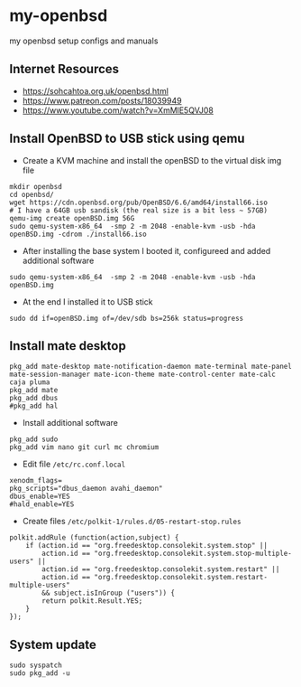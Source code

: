 # my-openbsd

my openbsd setup configs and manuals

## Internet Resources 

* https://sohcahtoa.org.uk/openbsd.html
* https://www.patreon.com/posts/18039949
* https://www.youtube.com/watch?v=XmMlE5QVJ08

## Install OpenBSD to USB stick using qemu

* Create a KVM machine and install the openBSD to the virtual disk img file

```
mkdir openbsd
cd openbsd/
wget https://cdn.openbsd.org/pub/OpenBSD/6.6/amd64/install66.iso
# I have a 64GB usb sandisk (the real size is a bit less ~ 57GB)
qemu-img create openBSD.img 56G
sudo qemu-system-x86_64  -smp 2 -m 2048 -enable-kvm -usb -hda openBSD.img -cdrom ./install66.iso
```

* After installing the base system I booted it, configureed and added additional software 

```
sudo qemu-system-x86_64  -smp 2 -m 2048 -enable-kvm -usb -hda openBSD.img
```

* At the end I installed it to USB stick 

```
sudo dd if=openBSD.img of=/dev/sdb bs=256k status=progress
```


## Install mate desktop 


```
pkg_add mate-desktop mate-notification-daemon mate-terminal mate-panel mate-session-manager mate-icon-theme mate-control-center mate-calc caja pluma 
pkg_add mate
pkg_add dbus
#pkg_add hal

```

* Install additional software 

```
pkg_add sudo 
pkg_add vim nano git curl mc chromium 
```

* Edit file `/etc/rc.conf.local`

```
xenodm_flags=                                                                                                                                                           
pkg_scripts="dbus_daemon avahi_daemon"                                                                                                                                  
dbus_enable=YES                                                                                                                                                         
#hald_enable=YES    

```

* Create files `/etc/polkit-1/rules.d/05-restart-stop.rules`

```
polkit.addRule (function(action,subject) {
    if (action.id == "org.freedesktop.consolekit.system.stop" || 
        action.id == "org.freedesktop.consolekit.system.stop-multiple-users" ||
        action.id == "org.freedesktop.consolekit.system.restart" || 
        action.id == "org.freedesktop.consolekit.system.restart-multiple-users" 
        && subject.isInGroup ("users")) {
        return polkit.Result.YES;
    }
});
```


## System update 

```
sudo syspatch 
sudo pkg_add -u 
```
